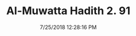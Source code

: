 ---
title        : "Al-Muwatta Hadith 2. 91"
date         : 7/25/2018 12:28:16 PM
draft        : false
type         : "hadith"
layout       : "hadith"
BookCode     : "AMH"
VolumeNumber : "2"
HadithNumber : "91"
categories  :  ["Purity - Tayammum"]
---